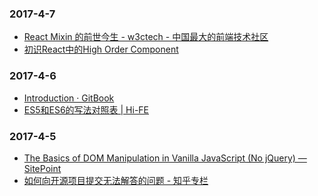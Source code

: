 ### 2017-4-7<br />
+ [React Mixin 的前世今生 - w3ctech - 中国最大的前端技术社区](https://www.w3ctech.com/topic/1599)<br />
+ [初识React中的High Order Component](https://leozdgao.me/chushi-hoc/)<br />

### 2017-4-6<br />
+ [Introduction · GitBook](https://frontendmasters.com/books/front-end-handbook/2017/)<br />
+ [ES5和ES6的写法对照表 | Hi-FE](http://www.highfe.com/index.php/2017/03/06/react_es5_es6/)<br />

### 2017-4-5<br />
+ [The Basics of DOM Manipulation in Vanilla JavaScript (No jQuery) — SitePoint](https://www.sitepoint.com/dom-manipulation-vanilla-javascript-no-jquery/)<br />
+ [如何向开源项目提交无法解答的问题 - 知乎专栏](https://zhuanlan.zhihu.com/p/25795393)<br />